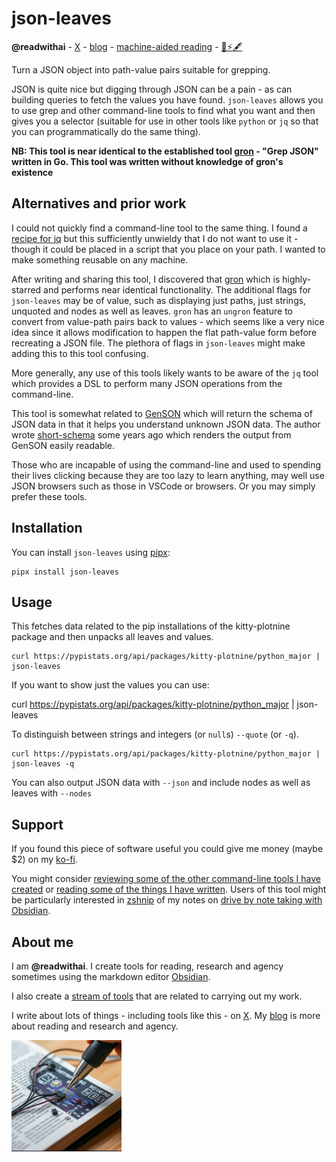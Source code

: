 # json-leaves
**@readwithai** - [X](https://x.com/readwithai) - [blog](https://readwithai.substack.com/) - [machine-aided reading](https://www.reddit.com/r/machineAidedReading/) - [📖](https://readwithai.substack.com/p/what-is-reading-broadly-defined
)[⚡️](https://readwithai.substack.com/s/technical-miscellany)[🖋️](https://readwithai.substack.com/p/note-taking-with-obsidian-much-of)

Turn a JSON object into path-value pairs suitable for grepping.

JSON is quite nice but digging through JSON can be a pain - as can building queries to fetch the values you have found. `json-leaves` allows you to use grep and other command-line tools to find what you want and then gives you a selector (suitable for use in other tools like `python` or `jq` so that you can programmatically do the same thing).

**NB: This tool is near identical to the established tool [gron](https://github.com/tomnomnom/gron) - "Grep JSON" written in Go. This tool was written without knowledge of gron's existence**

## Alternatives and prior work
I could not quickly find a command-line tool to the same thing. I found a [recipe  for jq](https://github.com/jqlang/jq/issues/78) but this sufficiently unwieldy that I do not want to use it - though it could be placed in a script that you place on your path. I wanted to make something reusable on any machine.

After writing and sharing this tool, I discovered that [gron](https://github.com/tomnomnom/gron) which is highly-starred and performs near identical functionality. The additional flags for `json-leaves` may be of value, such as displaying just paths, just strings, unquoted and nodes as well as leaves. `gron` has an `ungron` feature to convert from value-path pairs back to values - which seems like a very nice idea since it allows modification to happen the flat path-value form before recreating a JSON file. The plethora of flags in `json-leaves` might make adding this to this tool confusing.

More generally, any use of this tools likely wants to be aware of the `jq` tool which provides a DSL to perform many JSON operations from the command-line.

This tool is somewhat related to [GenSON](https://github.com/wolverdude/genson/) which will return the schema of JSON data in that it helps you understand unknown JSON data. The author wrote [short-schema](https://github.com/talwrii/short_schema?tab=readme-ov-file) some years ago which renders the output from GenSON easily readable.

Those who are incapable of using the command-line and used to spending their lives clicking because they are too lazy to learn anything, may well use JSON browsers such as those in VSCode or browsers. Or you may simply prefer these tools.

## Installation
You can install `json-leaves` using [pipx](https://github.com/pypa/pipx):
```
pipx install json-leaves
```

## Usage
This fetches data related to the pip installations of the kitty-plotnine package and then unpacks all leaves and values.
```
curl https://pypistats.org/api/packages/kitty-plotnine/python_major | json-leaves
```

If you want to show just the values you can use:

curl https://pypistats.org/api/packages/kitty-plotnine/python_major | json-leaves

To distinguish between strings and integers (or `null`s) `--quote` (or `-q`).
```
curl https://pypistats.org/api/packages/kitty-plotnine/python_major | json-leaves -q
```

You can also output JSON data with `--json` and include nodes as well as leaves with `--nodes`

## Support
If you found this piece of software useful you could give me money (maybe $2) on my [ko-fi](https://ko-fi.com/readwithai).

You might consider [reviewing some of the other command-line tools I have created](https://readwithai.substack.com/p/my-productivity-tools) or [reading some of the things I have written](https://readwithai.substack.com/). Users of this tool might be particularly interested in [zshnip](https://github.com/facetframer/zshnip) of my notes on [drive by note taking with Obsidian](https://readwithai.substack.com/p/drive-by-note-taking-in-obsidian).

## About me
I am **@readwithai**. I create tools for reading, research and agency sometimes using the markdown editor [Obsidian](https://readwithai.substack.com/p/what-exactly-is-obsidian).

I also create a [stream of tools](https://readwithai.substack.com/p/my-productivity-tools) that are related to carrying out my work.

I write about lots of things - including tools like this - on [X](https://x.com/readwithai).
My [blog](https://readwithai.substack.com/) is more about reading and research and agency.

![@readwithai logo](./logo.png)
